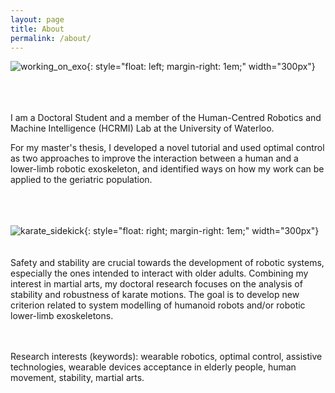 ```yaml
---
layout: page
title: About
permalink: /about/
---
```

![working_on_exo](../assets/img/working_on_exo.JPG){: style="float: left; margin-right: 1em;" width="300px"}<br><br><br><br>

I am a Doctoral Student and a member of the Human-Centred Robotics and Machine Intelligence (HCRMI) Lab at the University of Waterloo.

For my master's thesis, I developed a novel tutorial and used optimal control as two approaches to improve the interaction between a human and a lower-limb robotic exoskeleton, and identified ways on how my work can be applied to the geriatric population. <br><br><br><br>

![karate_sidekick](../assets/img/karate_sidekick.JPG){: style="float: right; margin-right: 1em;" width="300px"}<br><br><br>
Safety and stability are crucial towards the development of robotic systems, especially the ones intended to interact with older adults. Combining my interest in martial arts, my doctoral research focuses on the analysis of stability and robustness of karate motions. The goal is to develop new criterion related to system modelling of humanoid robots and/or robotic lower-limb exoskeletons.<br><br><br>

Research interests (keywords): wearable robotics, optimal control, assistive technologies, wearable devices acceptance in elderly people, human movement, stability, martial arts.


<!---
This is the base Jekyll theme. You can find out more info about customizing your Jekyll theme, as well as basic Jekyll usage documentation at [jekyllrb.com](https://jekyllrb.com/)

You can find the source code for Minima at GitHub:
[jekyll][jekyll-organization] /
[minima](https://github.com/jekyll/minima)

You can find the source code for Jekyll at GitHub:
[jekyll][jekyll-organization] /
[jekyll](https://github.com/jekyll/jekyll)


[jekyll-organization]: https://github.com/jekyll
--->
